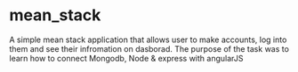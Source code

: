 # mean_stack
A simple mean stack application that allows user to make accounts, log into them and see their infromation on dasborad. The purpose of the task was to learn how to connect Mongodb, Node & express with angularJS
